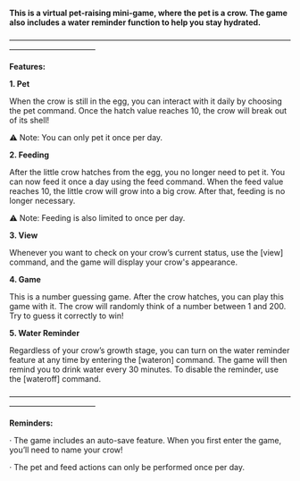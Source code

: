 **This is a virtual pet-raising mini-game, where the pet is a crow. The game also includes a water reminder function to help you stay hydrated.**


———————————————————————————————————————————————


**Features:**

**1. Pet**

When the crow is still in the egg, you can interact with it daily by choosing the pet command.
Once the hatch value reaches 10, the crow will break out of its shell!

⚠️ Note: You can only pet it once per day.


**2. Feeding**

After the little crow hatches from the egg, you no longer need to pet it.
You can now feed it once a day using the feed command.
When the feed value reaches 10, the little crow will grow into a big crow.
After that, feeding is no longer necessary.

⚠️ Note: Feeding is also limited to once per day.


**3. View**

Whenever you want to check on your crow’s current status, use the [view] command, and the game will display your crow's appearance.


**4. Game**

This is a number guessing game. After the crow hatches, you can play this game with it.
The crow will randomly think of a number between 1 and 200. Try to guess it correctly to win!


**5. Water Reminder**

Regardless of your crow’s growth stage, you can turn on the water reminder feature at any time by entering the [wateron] command.
The game will then remind you to drink water every 30 minutes.
To disable the reminder, use the [wateroff] command.


———————————————————————————————————————————————


**Reminders:**

· The game includes an auto-save feature. When you first enter the game, you’ll need to name your crow!

· The pet and feed actions can only be performed once per day.
